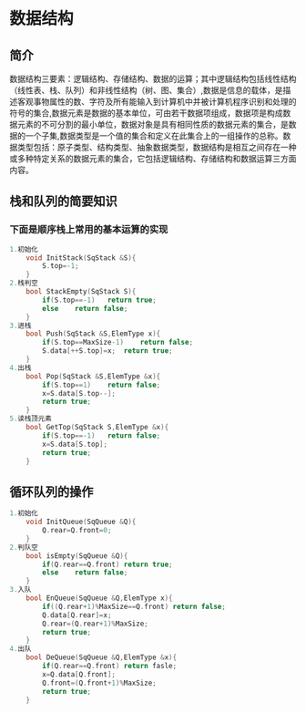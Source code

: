 
# 数据结构

## 简介
数据结构三要素：逻辑结构、存储结构、数据的运算；其中逻辑结构包括线性结构（线性表、栈、队列）和非线性结构（树、图、集合）,数据是信息的载体，是描述客观事物属性的数、字符及所有能输入到计算机中并被计算机程序识别和处理的符号的集合,数据元素是数据的基本单位，可由若干数据项组成，数据项是构成数据元素的不可分割的最小单位，数据对象是具有相同性质的数据元素的集合，是数据的一个子集,数据类型是一个值的集合和定义在此集合上的一组操作的总称。数据类型包括：原子类型、结构类型、抽象数据类型，数据结构是相互之间存在一种或多种特定关系的数据元素的集合，它包括逻辑结构、存储结构和数据运算三方面内容。<br>

## 栈和队列的简要知识
### 下面是顺序栈上常用的基本运算的实现
```c++
1.初始化
	void InitStack(SqStack &S){
		S.top=-1;
	}
2.栈判空
	bool StackEmpty(SqStack S){
		if(S.top==-1)	return true;
		else	return false;
	}
3.进栈
	bool Push(SqStack &S,ElemType x){
		if(S.top==MaxSize-1)	return false;
		S.data[++S.top]=x;	return true;
	}
4.出栈
	bool Pop(SqStack &S,ElemType &x){
		if(S.top==1)	return false;
		x=S.data[S.top--];
		return true;
	}
5.读栈顶元素
	bool GetTop(SqStack S,ElemType &x){
		if(S.top==-1)	return false;
		x=S.data[S.top];
		return true;
	}
```
## 循环队列的操作
```c++
1.初始化
	void InitQueue(SqQueue &Q){
		Q.rear=Q.front=0;
	}
2.判队空
	bool isEmpty(SqQueue &Q){
		if(Q.rear==Q.front) return true;
		else	return false;
	}
3.入队
	bool EnQueue(SqQueue &Q,ElemType x){
		if((Q.rear+1)%MaxSize==Q.front) return false;
		Q.data[Q.rear]=x;
		Q.rear=(Q.rear+1)%MaxSize;
		return true;
	}
4.出队
	bool DeQueue(SqQueue &Q,ElemType &x){
		if(Q.rear==Q.front)	return fasle;
		x=Q.data[Q.front];
		Q.front=(Q.front+1)%MaxSize;
		return true;
	}
```	


